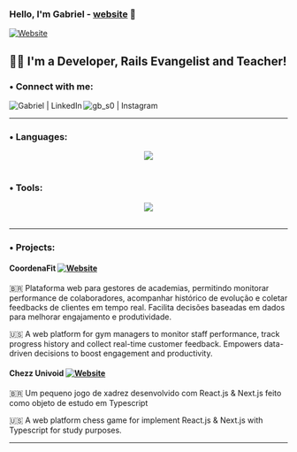### Hello, I'm Gabriel - [website] 👋

[![Website](https://img.shields.io/website?label=gabs.website&style=for-the-badge&url=https%3A%2F%2Fgbs0.github.io/me/)](https://gbs0.github.io/me/)

## 💪🏼 I'm a Developer, Rails Evangelist and Teacher!




### • Connect with me:

[<img align="left" alt="Gabriel | LinkedIn" src="https://skillicons.dev/icons?i=linkedin" />][linkedin]
[<img align="left" alt="gb_s0 | Instagram" src="https://skillicons.dev/icons?i=instagram" />][instagram]

<br/>

---

### • Languages:

<!--
 <img align="left" alt="Ruby" width="26px" src="https://raw.githubusercontent.com/github/explore/80688e429a7d4ef2fca1e82350fe8e3517d3494d/topics/ruby/ruby.png" />
<img align="left" alt="HTML5" width="26px" src="https://raw.githubusercontent.com/github/explore/80688e429a7d4ef2fca1e82350fe8e3517d3494d/topics/html/html.png" />
<img align="left" alt="CSS3" width="26px" src="https://raw.githubusercontent.com/github/explore/80688e429a7d4ef2fca1e82350fe8e3517d3494d/topics/css/css.png" />
<img align="left" alt="Sass" width="26px" src="https://raw.githubusercontent.com/github/explore/80688e429a7d4ef2fca1e82350fe8e3517d3494d/topics/sass/sass.png" />
<img align="left" alt="JavaScript" width="26px" src="https://raw.githubusercontent.com/github/explore/80688e429a7d4ef2fca1e82350fe8e3517d3494d/topics/javascript/javascript.png"/>
<img align="left" alt="Ruby on Rails" width="26px" src="https://raw.githubusercontent.com/github/explore/80688e429a7d4ef2fca1e82350fe8e3517d3494d/topics/rails/rails.png" />
<img align="left" alt="Node.js" width="26px" src="https://raw.githubusercontent.com/github/explore/80688e429a7d4ef2fca1e82350fe8e3517d3494d/topics/nodejs/nodejs.png" />
<img align="left" alt="SQL" width="26px" src="https://raw.githubusercontent.com/github/explore/80688e429a7d4ef2fca1e82350fe8e3517d3494d/topics/sql/sql.png" />
<img align="left" alt="MySQL" width="26px" src="https://raw.githubusercontent.com/github/explore/80688e429a7d4ef2fca1e82350fe8e3517d3494d/topics/mysql/mysql.png" />
<img align="left" alt="Git" width="26px" src="https://raw.githubusercontent.com/github/explore/80688e429a7d4ef2fca1e82350fe8e3517d3494d/topics/git/git.png" />
 -->

<div align="center">
  <a href="https://skillicons.dev">
    <img src="https://skillicons.dev/icons?i=$,ruby,rails,javascript,typescript,python,go,css,html,react,next,tailwind,sass,nodejs,docker,$,figma,materialui,styledcomponents,vercel,bootstrap,postgres,mysql,sqlite,webpack,heroku,fastapi,redis,sentry,regex" />
  </a>
  <br/>
</div>

<br />

### • Tools:

<!-- <img align="left" alt="VS Code" width="26px" src="https://raw.githubusercontent.com/github/explore/80688e429a7d4ef2fca1e82350fe8e3517d3494d/topics/visual-studio-code/visual-studio-code.png">
<img align="left" alt="Homebrew" width="26px" src="https://raw.githubusercontent.com/github/explore/80688e429a7d4ef2fca1e82350fe8e3517d3494d/topics/homebrew/homebrew.png">
<img align="left" alt="Sketch" width="26px" src="https://raw.githubusercontent.com/github/explore/80688e429a7d4ef2fca1e82350fe8e3517d3494d/topics/sketch/sketch.png">
<img align="left" alt="GitHub" width="26px" src="https://raw.githubusercontent.com/github/explore/78df643247d429f6cc873026c0622819ad797942/topics/github/github.png" />
<img align="left" alt="Terminal" width="26px" src="https://raw.githubusercontent.com/github/explore/80688e429a7d4ef2fca1e82350fe8e3517d3494d/topics/terminal/terminal.png" /> -->

<div align="center">
  <a href="https://skillicons.dev">
    <img src="https://skillicons.dev/icons?i=bash,git,vscode,github,figma,postman,apple,linux,ubuntu,discord,webflow" />
  </a>
  <br/>
</div>

<br />

---

### • Projects:
#### CoordenaFit [![Website](https://img.shields.io/website?label=gabs.website&style=for-the-badge&url=https%3A%2F%2Fcoordenafit.fly.dev)](coordenafit)
🇧🇷 Plataforma web para gestores de academias, permitindo monitorar performance de colaboradores, acompanhar histórico de evolução e coletar feedbacks de clientes em tempo real. Facilita decisões baseadas em dados para melhorar engajamento e produtividade.

🇺🇸 A web platform for gym managers to monitor staff performance, track progress history and collect real-time customer feedback. Empowers data-driven decisions to boost engagement and productivity.

#### Chezz Univoid [![Website](https://img.shields.io/website?label=gabs.website&style=for-the-badge&url=https%3A%2F%2Fhttps://chezz-univoid-game.vercel.app/)](chezzunivoid)
🇧🇷 Um pequeno jogo de xadrez desenvolvido com React.js & Next.js feito como objeto de estudo em Typescript

🇺🇸 A web platform chess game for implement React.js & Next.js with Typescript for study purposes.

---
[chezzunivoid]: https://chezz-univoid-game.vercel.app/
[coordenafit]: https://coordenafit.fly.dev
[website]: https://gbs0.github.io/me/
[instagram]: https://instagram.com/gb_s0
[linkedin]: https://linkedin.com/in/gabbro
